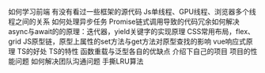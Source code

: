 如何学习前端
有没有看过一些框架的源代码
Js单线程、GPU线程、浏览器多个线程之间的关系
如何处理异步任务
Promise链式调用导致的代码冗余如何解决
async与await的的原理：迭代器，yield关键字的实现原理
CSS常用布局，flex、grid
JS原型链，原型上属性的set方法与get方法对原型查找的影响
vue响应式原理
TS的好处
TS的特性
函数重载与泛型各自的优缺点
介绍下自己的项目
项目的性能问题
如何解决团队沟通问题
手撕LRU算法